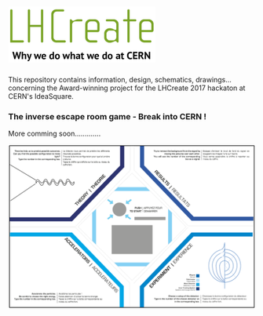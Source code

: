 # [![LHCreate-2017](images/eventLogo-300px.png)](https://lhcreate.web.cern.ch)

This repository contains information, design, schematics, drawings... concerning the 
Award-winning project for the LHCreate 2017 hackaton at CERN's IdeaSquare.

### The inverse escape room game     -      Break into CERN !

More comming soon.............

![teaser - what it looks like....](images/front.png)


